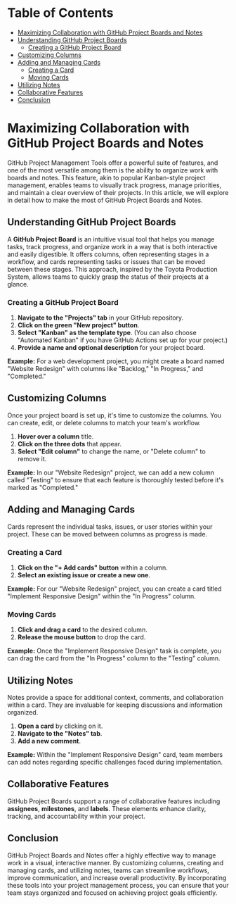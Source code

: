 # Table of Contents
- [Maximizing Collaboration with GitHub Project Boards and Notes](#maximizing-collaboration-with-github-project-boards-and-notes)
- [Understanding GitHub Project Boards](#understanding-github-project-boards)
    - [Creating a GitHub Project Board](#creating-a-github-project-board)
- [Customizing Columns](#customizing-columns)
- [Adding and Managing Cards](#adding-and-managing-cards)
  - [Creating a Card](#creating-a-card)
  - [Moving Cards](#moving-cards)
- [Utilizing Notes](#utilizing-notes)
- [Collaborative Features](#collaborative-features)
- [Conclusion](https://github.com/rcallaby/Learn-Git/blob/main/Lessons/Part-19-Github-Project-Boards-and-Notes/github-project-boards-and-notes.md#conclusion) 

# Maximizing Collaboration with GitHub Project Boards and Notes

GitHub Project Management Tools offer a powerful suite of features, and one of the most versatile among them is the ability to organize work with boards and notes. This feature, akin to popular Kanban-style project management, enables teams to visually track progress, manage priorities, and maintain a clear overview of their projects. In this article, we will explore in detail how to make the most of GitHub Project Boards and Notes.

## Understanding GitHub Project Boards

A **GitHub Project Board** is an intuitive visual tool that helps you manage tasks, track progress, and organize work in a way that is both interactive and easily digestible. It offers columns, often representing stages in a workflow, and cards representing tasks or issues that can be moved between these stages. This approach, inspired by the Toyota Production System, allows teams to quickly grasp the status of their projects at a glance.

### Creating a GitHub Project Board

1. **Navigate to the "Projects" tab** in your GitHub repository.
2. **Click on the green "New project" button**.
3. **Select "Kanban" as the template type**. (You can also choose "Automated Kanban" if you have GitHub Actions set up for your project.)
4. **Provide a name and optional description** for your project board.

**Example:**
For a web development project, you might create a board named "Website Redesign" with columns like "Backlog," "In Progress," and "Completed."

## Customizing Columns

Once your project board is set up, it's time to customize the columns. You can create, edit, or delete columns to match your team's workflow.

1. **Hover over a column** title.
2. **Click on the three dots** that appear.
3. **Select "Edit column"** to change the name, or "Delete column" to remove it.

**Example:**
In our "Website Redesign" project, we can add a new column called "Testing" to ensure that each feature is thoroughly tested before it's marked as "Completed."

## Adding and Managing Cards

Cards represent the individual tasks, issues, or user stories within your project. These can be moved between columns as progress is made.

### Creating a Card

1. **Click on the "+ Add cards" button** within a column.
2. **Select an existing issue or create a new one**.

**Example:**
For our "Website Redesign" project, you can create a card titled "Implement Responsive Design" within the "In Progress" column.

### Moving Cards

1. **Click and drag a card** to the desired column.
2. **Release the mouse button** to drop the card.

**Example:**
Once the "Implement Responsive Design" task is complete, you can drag the card from the "In Progress" column to the "Testing" column.

## Utilizing Notes

Notes provide a space for additional context, comments, and collaboration within a card. They are invaluable for keeping discussions and information organized.

1. **Open a card** by clicking on it.
2. **Navigate to the "Notes" tab**.
3. **Add a new comment**.

**Example:**
Within the "Implement Responsive Design" card, team members can add notes regarding specific challenges faced during implementation.

## Collaborative Features

GitHub Project Boards support a range of collaborative features including **assignees**, **milestones**, and **labels**. These elements enhance clarity, tracking, and accountability within your project.

## Conclusion

GitHub Project Boards and Notes offer a highly effective way to manage work in a visual, interactive manner. By customizing columns, creating and managing cards, and utilizing notes, teams can streamline workflows, improve communication, and increase overall productivity. By incorporating these tools into your project management process, you can ensure that your team stays organized and focused on achieving project goals efficiently.
